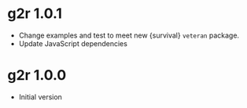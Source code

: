 # g2r 1.0.1

- Change examples and test to meet new {survival} `veteran` package.
- Update JavaScript dependencies

# g2r 1.0.0

* Initial version
